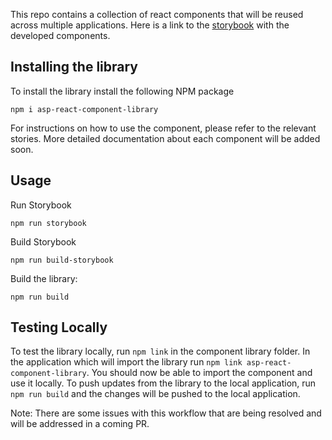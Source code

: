 This repo contains a collection of react components that will be reused across multiple applications. Here is a link to the [storybook](https://vishalpalaniappan.github.io/asp-ui-component-library/) with the developed components.

## Installing the library

To install the library install the following NPM package
```
npm i asp-react-component-library
```

For instructions on how to use the component, please refer to the relevant stories. More detailed documentation about each component will be added soon.

## Usage

Run Storybook
```
npm run storybook
```

Build Storybook
```
npm run build-storybook
```

Build the library:
```
npm run build
```

## Testing Locally

To test the library locally, run `npm link` in the component library folder. In the application which will import the library run `npm link asp-react-component-library`. You should now be able to import the component and use it locally. To push updates from the library to the local
application, run `npm run build` and the changes will be pushed to the local application.

Note: There are some issues with this workflow that are being resolved and will be addressed in a coming PR.



